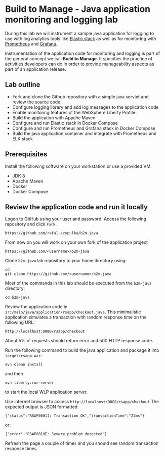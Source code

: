 # Build to Manage - Java application monitoring and logging lab

During this lab we will instrument a sample java application for logging to use with log analytics tools like [Elastic stack](http://elastic.co) as well as for monitoring with [Prometheus](https://prometheus.io) and [Grafana](https://grafana.com).

Instrumentation of the application code for monitoring and logging is part of the general concept we call **Build to Manage**. It specifies the practice of activities developers can do in order to provide manageability aspects as part of an application release.

## Lab outline

- Fork and clone the Github repository with a simple java servlet and review the source code
- Configure logging library and add log messages to the application code
- Enable monitoring features of the WebSphere Liberty Profile
- Build the application with Apache Maven
- Configure and run Elastic stack in Docker Compose
- Configure and run Prometheus and Grafana stack in Docker Compose
- Build the java application container and integrate with Prometheus and ELK stack

## Prerequisites
Install the following software on your workstation or use a provided VM.

- JDK 8
- Apache Maven
- Docker
- Docker Compose

## Review the application code and run it locally

Logon to GitHub using your user and password.
Access the following repository and click `Fork`.

```
https://github.com/rafal-szypulka/b2m-java
```

From now on you will work on your own fork of the application project

```
https://github.com/<username>/b2m-java
```

Clone `b2m-java` lab repository to your home directory using:

```
cd
git clone https://github.com/<username>/b2m-java
```

Most of the commands in this lab should be executed from the `b2m-java` directory:

```
cd b2m-java
```

Review the application code in `src/main/java/application/rsapp/checkout.java`. 
This minimalistic application simulates a transaction with random response time on the following URL:

```
http://localhost:9080/rsapp/checkout
```

About 5% of requests should return error and 500 HTTP response code.

Run the following command to build the java application and package it into `target/rsapp.war`:

```
mvn clean install
```
 and then 
``` 
mvn liberty:run-server
``` 
to start the local WLP application server.


Use internet browser to access `http://localhost:9080/rsapp/checkout`
The expected output is JSON formatted:

```
{"status":"RSAP0001I: Transaction OK","transactionTime":"22ms"}
```

or:

```
{"error":"RSAP0010E: Severe problem detected"}
```

Refresh the page a couple of times and you should see random transaction response times. 